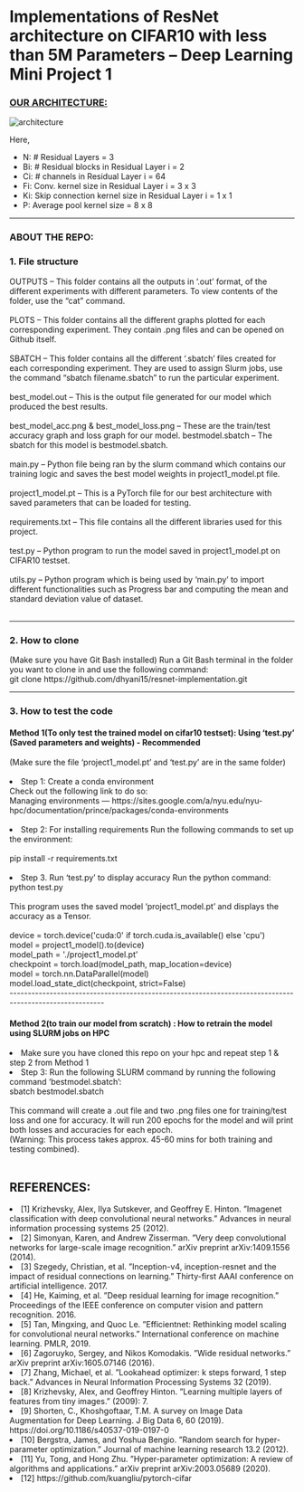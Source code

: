 <h1>Implementations of ResNet architecture on CIFAR10 with less than 5M Parameters – Deep Learning Mini Project 1</h1>

<h3> <u> OUR ARCHITECTURE: </u> </h3>

![architecture](https://user-images.githubusercontent.com/47019139/160049019-05f6d487-c9c3-4116-b435-36c512c0a7b1.PNG)

Here,
<ul>
  
<li>N: # Residual Layers = 3
<li>Bi: # Residual blocks in Residual Layer i = 2
<li>Ci: # channels in Residual Layer i = 64
<li>Fi: Conv. kernel size in Residual Layer i = 3 x 3
<li>Ki: Skip connection kernel size in Residual Layer i = 1 x 1
<li>P: Average pool kernel size = 8 x 8
</ul>

-------------------------------------------------------------------------------------------------------- 
<h3> ABOUT THE REPO: </h3>
<h3> 1. File structure </h3>
OUTPUTS – This folder contains all the outputs in ‘.out’ format, of the different experiments with different parameters. To view contents of the folder, use the “cat” command. <br><br>
PLOTS – This folder contains all the different graphs plotted for each corresponding experiment. They contain .png files and can be opened on Github itself. <br><br>
SBATCH – This folder contains all the different ‘.sbatch’ files created for each corresponding experiment. They are used to assign Slurm jobs, use the command “sbatch filename.sbatch” to run the particular experiment. <br><br>
best_model.out – This is the output file generated for our model which produced the best results. <br><br>
best_model_acc.png & best_model_loss.png – These are the train/test accuracy graph and loss graph for our model. 
bestmodel.sbatch – The sbatch for this model is bestmodel.sbatch. <br><br>
main.py – Python file being ran by the slurm command which contains our training logic and saves the best model weights in project1_model.pt file. <br><br>
project1_model.pt – This is a PyTorch file for our best architecture with saved parameters that can be loaded for testing. <br><br>
requirements.txt – This file contains all the different libraries used for this project. <br><br>
test.py – Python program to run the model saved in project1_model.pt on CIFAR10 testset. <br><br>
utils.py – Python program which is being used by ‘main.py’ to import different functionalities such as Progress bar and computing the mean and standard deviation value of dataset. <br><br>

-------------------------------------------------------------------------------------------------------- 
<h3> 2. How to clone </h3>
(Make sure you have Git Bash installed)
Run a Git Bash terminal in the folder you want to clone in and use the following command: <br>
git clone https://github.com/dhyani15/resnet-implementation.git <br>
  
-------------------------------------------------------------------------------------------------------- 
<h3> 3. How to test the code </h3>
<h4> Method 1(To only test the trained model on cifar10 testset): Using ‘test.py’ (Saved parameters and weights) - Recommended </h4>
(Make sure the file ‘project1_model.pt’ and ‘test.py’ are in the same folder) <br><br>
<li>Step 1: Create a conda environment <br>
Check out the following link to do so:  <br>
Managing environments — https://sites.google.com/a/nyu.edu/nyu-hpc/documentation/prince/packages/conda-environments <br><br>
<li>Step 2: For installing requirements
Run the following commands to set up the environment: <br><br>
pip install -r requirements.txt <br><br>
<li>Step 3. Run ‘test.py’ to display accuracy
Run the python command: <br>
python test.py <br><br>
This program uses the saved model ‘project1_model.pt’ and displays the accuracy as a Tensor. <br><br>
device = torch.device('cuda:0' if torch.cuda.is_available() else 'cpu')<br>
model = project1_model().to(device)<br>
model_path = './project1_model.pt'<br>
checkpoint = torch.load(model_path, map_location=device)<br>
model = torch.nn.DataParallel(model)<br>
model.load_state_dict(checkpoint, strict=False)<br>
--------------------------------------------------------------------------------------------------------  
  <h4> Method 2(to train our model from scratch) : How to retrain the model using SLURM jobs on HPC </h4>
<li>Make sure you have cloned this repo on your hpc and repeat step 1 & step 2 from Method 1 <br>
<li>Step 3: Run the following SLURM command by running the following command ‘bestmodel.sbatch’: <br>
sbatch bestmodel.sbatch <br><br>
This command will create a .out file and two .png files one for training/test loss and one for accuracy. It will run 200 epochs for the model and will print both losses and accuracies for each epoch. <br>
(Warning: This process takes approx. 45-60 mins for both training and testing combined). <br><br>

  <h2>REFERENCES:</h2>
<li>[1] Krizhevsky, Alex, Ilya Sutskever, and Geoffrey E. Hinton. ”Imagenet classification with deep convolutional
neural networks.” Advances in neural information processing systems 25 (2012).
<li>[2] Simonyan, Karen, and Andrew Zisserman. ”Very deep convolutional networks for large-scale image recognition.” arXiv preprint arXiv:1409.1556 (2014).
<li>[3] Szegedy, Christian, et al. ”Inception-v4, inception-resnet and the impact of residual connections on learning.” Thirty-first AAAI conference on artificial intelligence. 2017.
<li>[4] He, Kaiming, et al. ”Deep residual learning for image recognition.” Proceedings of the IEEE conference on
computer vision and pattern recognition. 2016.
<li>[5] Tan, Mingxing, and Quoc Le. ”Efficientnet: Rethinking model scaling for convolutional neural networks.”
International conference on machine learning. PMLR, 2019.
<li>[6] Zagoruyko, Sergey, and Nikos Komodakis. ”Wide residual networks.” arXiv preprint arXiv:1605.07146
(2016).
<li>[7] Zhang, Michael, et al. ”Lookahead optimizer: k steps forward, 1 step back.” Advances in Neural Information Processing Systems 32 (2019).
<li>[8] Krizhevsky, Alex, and Geoffrey Hinton. ”Learning multiple layers of features from tiny images.” (2009): 7.
<li>[9] Shorten, C., Khoshgoftaar, T.M. A survey on Image Data Augmentation for Deep Learning. J Big Data 6,
60 (2019). https://doi.org/10.1186/s40537-019-0197-0
<li>[10] Bergstra, James, and Yoshua Bengio. ”Random search for hyper-parameter optimization.” Journal of
machine learning research 13.2 (2012).
<li>[11] Yu, Tong, and Hong Zhu. ”Hyper-parameter optimization: A review of algorithms and applications.” arXiv
preprint arXiv:2003.05689 (2020).
<li>[12] https://github.com/kuangliu/pytorch-cifar
